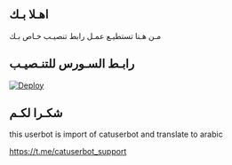 ## اهـلا بـك
مـن هـنا تستطيـع عمـل رابط تنصيـب خـاص بـك

## رابـط السـورس للتنـصيـب

[![Deploy](https://www.herokucdn.com/deploy/button.svg)](https://heroku.com/deploy?template=https://github.com/Mahdiqp12/jmthon)

## شكـرا لكـم 


this userbot is import of catuserbot and translate to arabic

https://t.me/catuserbot_support
